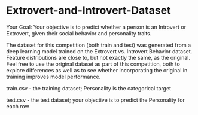 # Extrovert-and-Introvert-Dataset

Your Goal: Your objective is to predict whether a person is an Introvert or Extrovert, given their social behavior and personality traits.

The dataset for this competition (both train and test) was generated from a deep learning model trained on the Extrovert vs. Introvert Behavior dataset. Feature distributions are close to, but not exactly the same, as the original. Feel free to use the original dataset as part of this competition, both to explore differences as well as to see whether incorporating the original in training improves model performance.

train.csv - the training dataset; Personality is the categorical target

test.csv - the test dataset; your objective is to predict the Personality for each row
